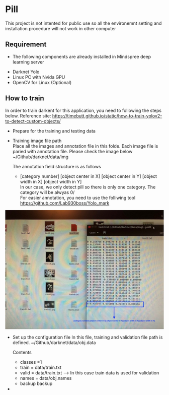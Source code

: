 # Pill
This project is not intented for public use so all the environemnt setting and installation procedure will not work in other computer

## Requirement 
* The following components are already installed in Mindspree deep learning server
- Darknet Yolo
- Linux PC with Nvida GPU
- OpenCV for Linux (Optional)

## How to train
  In order to train darkent for this application, you need to following the steps below.
  Reference site:  https://timebutt.github.io/static/how-to-train-yolov2-to-detect-custom-objects/
  * Prepare for the training and testing data
  
  - Training image file path  
    Place all the images and annotation file in this folde. Each image file is paried with annotation file.
    Please check the image below 
    ~/Github/darknet/data/img   <br />
    
    The annotation field structure is as follows
    - [category number] [object center in X] [object center in Y] [object width in X] [object width in Y] <br />
    In our case, we only detect pill so there is only one category. The category will be alwyas 0/ <br />
    For easier annotation, you need to use the folliwing tool <br />
    https://github.com/Lab930boss/Yolo_mark <br />
    
![Alt text](https://github.com/Lab930boss/Pill/blob/master/IMG_0004.JPG?raw=true "training image and annotation") <br />
  
  
  * Set up the configuration file
    In this file, training and validation file path is defined. 
    ~/Github/darknet/data/obj.data 
    
    Contents
      - classes =1
      - train = data/train.txt   
      - valid = data/train.txt   --> In this case train data is used for validation
      - names = data/obj.names
      - backup backup

  * 
